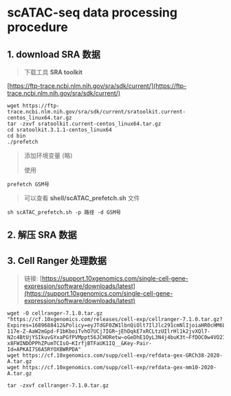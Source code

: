 # scATAC-seq data processing procedure

## 1. download SRA 数据

> 下载工具 **SRA toolkit**

[https://ftp-trace.ncbi.nlm.nih.gov/sra/sdk/current/](https://ftp-trace.ncbi.nlm.nih.gov/sra/sdk/current/)

```shell
wget https://ftp-trace.ncbi.nlm.nih.gov/sra/sdk/current/sratoolkit.current-centos_linux64.tar.gz
tar -zxvf sratoolkit.current-centos_linux64.tar.gz
cd sratoolkit.3.1.1-centos_linux64
cd bin
./prefetch
```

> 添加环境变量 (略)
>
> 使用

```shell
prefetch GSM号
```

> 可以查看 **shell/scATAC_prefetch.sh** 文件

```shell
sh scATAC_prefetch.sh -p 路径 -d GSM号
```

## 2. 解压 SRA 数据

## 3. Cell Ranger 处理数据

> 链接: [https://support.10xgenomics.com/single-cell-gene-expression/software/downloads/latest](https://support.10xgenomics.com/single-cell-gene-expression/software/downloads/latest)

```shell
wget -O cellranger-7.1.0.tar.gz "https://cf.10xgenomics.com/releases/cell-exp/cellranger-7.1.0.tar.gz?Expires=1689688412&Policy=eyJTdGF0ZW1lbnQiOlt7IlJlc291cmNlIjoiaHR0cHM6Ly9jZi4xMHhnZW5vbWljcy5jb20vcmVsZWFzZXMvY2VsbC1leHAvY2VsbHJhbmdlci03LjEuMC50YXIuZ3oiLCJDb25kaXRpb24iOnsiRGF0ZUxlc3NUaGFuIjp7IkFXUzpFcG9jaFRpbWUiOjE2ODk2ODg0MTJ9fX1dfQ__&Signature=mGA7FSE4OnkwjtVBHbJEGDsTNROGxWVCxbsxzTrmeS5oeKg0~9puzwZtzD2cV2hHu-117e-Z-AaW2mGpd-F1bKboiTvhO7UCj7IGR~jEhDqkE7xRCLtzUIlrHl1k2jvXQl7-N2c4BtUjYSIkuvGYxaPGfPVMppt56JCHORetw~oGeDhE1OyL3N4j4buK3t~FfDOC0w4VO2IdJHI8Hfg3Hqo4hs7CyXPEJCCDOWfCaolUvfj7FK4C9qxI7GyGYjt32dTpzqIK08lwQb7bJlZgUUTIruD2Q7g0MTQfHa94fkNFuLLxKN-x8FWINDOPPhZPumTCIsO~KIrfjBTFaUK1IQ__&Key-Pair-Id=APKAI7S6A5RYOXBWRPDA"
wget https://cf.10xgenomics.com/supp/cell-exp/refdata-gex-GRCh38-2020-A.tar.gz
wget https://cf.10xgenomics.com/supp/cell-exp/refdata-gex-mm10-2020-A.tar.gz

tar -zxvf cellranger-7.1.0.tar.gz


```

